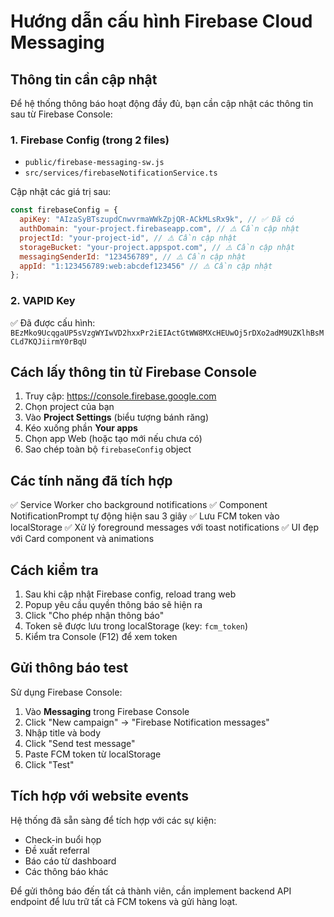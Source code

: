 # Hướng dẫn cấu hình Firebase Cloud Messaging

## Thông tin cần cập nhật

Để hệ thống thông báo hoạt động đầy đủ, bạn cần cập nhật các thông tin sau từ Firebase Console:

### 1. Firebase Config (trong 2 files)
- `public/firebase-messaging-sw.js`
- `src/services/firebaseNotificationService.ts`

Cập nhật các giá trị sau:
```javascript
const firebaseConfig = {
  apiKey: "AIzaSyBTszupdCnwvrmaWWkZpjQR-ACkMLsRx9k", // ✅ Đã có
  authDomain: "your-project.firebaseapp.com", // ⚠️ Cần cập nhật
  projectId: "your-project-id", // ⚠️ Cần cập nhật
  storageBucket: "your-project.appspot.com", // ⚠️ Cần cập nhật
  messagingSenderId: "123456789", // ⚠️ Cần cập nhật
  appId: "1:123456789:web:abcdef123456" // ⚠️ Cần cập nhật
};
```

### 2. VAPID Key
✅ Đã được cấu hình: `BEzMko9UcqgaUP5sVzgWYIwVD2hxxPr2iEIActGtWW8MXcHEUwOj5rDXo2adM9UZKlhBsMCLd7KQJiirmY0rBqU`

## Cách lấy thông tin từ Firebase Console

1. Truy cập: https://console.firebase.google.com
2. Chọn project của bạn
3. Vào **Project Settings** (biểu tượng bánh răng)
4. Kéo xuống phần **Your apps**
5. Chọn app Web (hoặc tạo mới nếu chưa có)
6. Sao chép toàn bộ `firebaseConfig` object

## Các tính năng đã tích hợp

✅ Service Worker cho background notifications
✅ Component NotificationPrompt tự động hiện sau 3 giây
✅ Lưu FCM token vào localStorage
✅ Xử lý foreground messages với toast notifications
✅ UI đẹp với Card component và animations

## Cách kiểm tra

1. Sau khi cập nhật Firebase config, reload trang web
2. Popup yêu cầu quyền thông báo sẽ hiện ra
3. Click "Cho phép nhận thông báo"
4. Token sẽ được lưu trong localStorage (key: `fcm_token`)
5. Kiểm tra Console (F12) để xem token

## Gửi thông báo test

Sử dụng Firebase Console:
1. Vào **Messaging** trong Firebase Console
2. Click "New campaign" → "Firebase Notification messages"
3. Nhập title và body
4. Click "Send test message"
5. Paste FCM token từ localStorage
6. Click "Test"

## Tích hợp với website events

Hệ thống đã sẵn sàng để tích hợp với các sự kiện:
- Check-in buổi họp
- Đề xuất referral
- Báo cáo từ dashboard
- Các thông báo khác

Để gửi thông báo đến tất cả thành viên, cần implement backend API endpoint để lưu trữ tất cả FCM tokens và gửi hàng loạt.
